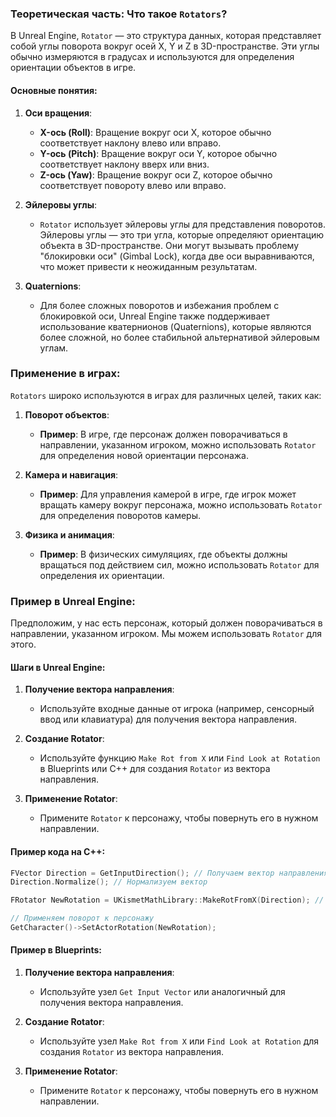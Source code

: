 ### Теоретическая часть: Что такое `Rotators`?

В Unreal Engine, `Rotator` — это структура данных, которая представляет собой углы поворота вокруг осей X, Y и Z в 3D-пространстве. Эти углы обычно измеряются в градусах и используются для определения ориентации объектов в игре.

#### Основные понятия:
1. **Оси вращения**:
   - **X-ось (Roll)**: Вращение вокруг оси X, которое обычно соответствует наклону влево или вправо.
   - **Y-ось (Pitch)**: Вращение вокруг оси Y, которое обычно соответствует наклону вверх или вниз.
   - **Z-ось (Yaw)**: Вращение вокруг оси Z, которое обычно соответствует повороту влево или вправо.

2. **Эйлеровы углы**:
   - `Rotator` использует эйлеровы углы для представления поворотов. Эйлеровы углы — это три угла, которые определяют ориентацию объекта в 3D-пространстве. Они могут вызывать проблему "блокировки оси" (Gimbal Lock), когда две оси выравниваются, что может привести к неожиданным результатам.

3. **Quaternions**:
   - Для более сложных поворотов и избежания проблем с блокировкой оси, Unreal Engine также поддерживает использование кватернионов (Quaternions), которые являются более сложной, но более стабильной альтернативой эйлеровым углам.

### Применение в играх:

`Rotators` широко используются в играх для различных целей, таких как:

1. **Поворот объектов**:
   - **Пример**: В игре, где персонаж должен поворачиваться в направлении, указанном игроком, можно использовать `Rotator` для определения новой ориентации персонажа.

2. **Камера и навигация**:
   - **Пример**: Для управления камерой в игре, где игрок может вращать камеру вокруг персонажа, можно использовать `Rotator` для определения поворотов камеры.

3. **Физика и анимация**:
   - **Пример**: В физических симуляциях, где объекты должны вращаться под действием сил, можно использовать `Rotator` для определения их ориентации.

### Пример в Unreal Engine:

Предположим, у нас есть персонаж, который должен поворачиваться в направлении, указанном игроком. Мы можем использовать `Rotator` для этого.

#### Шаги в Unreal Engine:

1. **Получение вектора направления**:
   - Используйте входные данные от игрока (например, сенсорный ввод или клавиатура) для получения вектора направления.

2. **Создание Rotator**:
   - Используйте функцию `Make Rot from X` или `Find Look at Rotation` в Blueprints или C++ для создания `Rotator` из вектора направления.

3. **Применение Rotator**:
   - Примените `Rotator` к персонажу, чтобы повернуть его в нужном направлении.

#### Пример кода на C++:

```cpp
FVector Direction = GetInputDirection(); // Получаем вектор направления от игрока
Direction.Normalize(); // Нормализуем вектор

FRotator NewRotation = UKismetMathLibrary::MakeRotFromX(Direction); // Создаем Rotator из вектора направления

// Применяем поворот к персонажу
GetCharacter()->SetActorRotation(NewRotation);
```

#### Пример в Blueprints:

1. **Получение вектора направления**:
   - Используйте узел `Get Input Vector` или аналогичный для получения вектора направления.

2. **Создание Rotator**:
   - Используйте узел `Make Rot from X` или `Find Look at Rotation` для создания `Rotator` из вектора направления.

3. **Применение Rotator**:
   - Примените `Rotator` к персонажу, чтобы повернуть его в нужном направлении.
